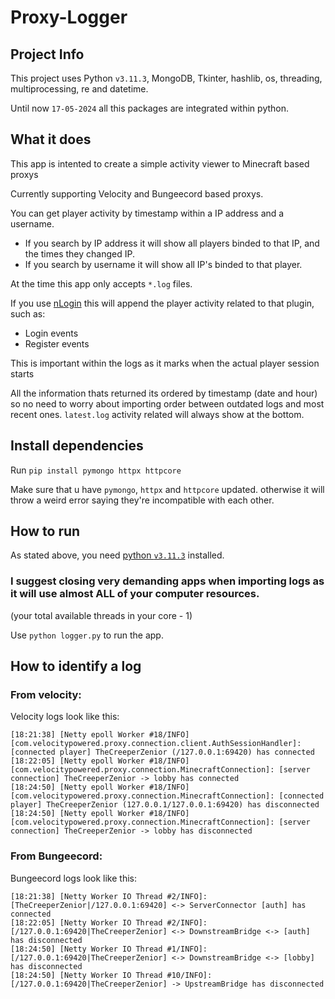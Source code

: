 # Proxy-Logger

## Project Info

This project uses Python `v3.11.3`, MongoDB, Tkinter, hashlib, os, threading, multiprocessing, re and datetime.

Until now `17-05-2024` all this packages are integrated within python.

## What it does

This app is intented to create a simple activity viewer to Minecraft based proxys

Currently supporting Velocity and Bungeecord based proxys.

You can get player activity by timestamp within a IP address and a username.
- If you search by IP address it will show all players binded to that IP, and the times they changed IP.
- If you search by username it will show all IP's binded to that player.

At the time this app only accepts `*.log` files.

If you use [nLogin](https://en.docs.nickuc.com/) this will append the player activity related to that plugin, such as:

- Login events
- Register events

This is important within the logs as it marks when the actual player session starts

All the information thats returned its ordered by timestamp (date and hour) so no need to worry about importing order between outdated logs and most recent ones. `latest.log` activity related will always show at the bottom.

## Install dependencies

Run `pip install pymongo httpx httpcore`

Make sure that u have `pymongo`, `httpx` and `httpcore` updated. otherwise it will throw a weird error saying they're incompatible with each other.

## How to run

As stated above, you need [python `v3.11.3`](https://www.python.org/downloads/release/python-3113/) installed.

### I suggest closing very demanding apps when importing logs as it will use almost ALL of your computer resources.
(your total available threads in your core - 1)

Use `python logger.py` to run the app.

## How to identify a log
### From velocity:

Velocity logs look like this:
```
[18:21:38] [Netty epoll Worker #18/INFO] [com.velocitypowered.proxy.connection.client.AuthSessionHandler]: [connected player] TheCreeperZenior (/127.0.0.1:69420) has connected
[18:22:05] [Netty epoll Worker #18/INFO] [com.velocitypowered.proxy.connection.MinecraftConnection]: [server connection] TheCreeperZenior -> lobby has connected
[18:24:50] [Netty epoll Worker #18/INFO] [com.velocitypowered.proxy.connection.MinecraftConnection]: [connected player] TheCreeperZenior (127.0.0.1/127.0.0.1:69420) has disconnected
[18:24:50] [Netty epoll Worker #18/INFO] [com.velocitypowered.proxy.connection.MinecraftConnection]: [server connection] TheCreeperZenior -> lobby has disconnected
```

### From Bungeecord:

Bungeecord logs look like this:
```
[18:21:38] [Netty Worker IO Thread #2/INFO]: [TheCreeperZenior|/127.0.0.1:69420] <-> ServerConnector [auth] has connected
[18:22:05] [Netty Worker IO Thread #2/INFO]: [/127.0.0.1:69420|TheCreeperZenior] <-> DownstreamBridge <-> [auth] has disconnected
[18:24:50] [Netty Worker IO Thread #1/INFO]: [/127.0.0.1:69420|TheCreeperZenior] <-> DownstreamBridge <-> [lobby] has disconnected
[18:24:50] [Netty Worker IO Thread #10/INFO]: [/127.0.0.1:69420|TheCreeperZenior] -> UpstreamBridge has disconnected
```